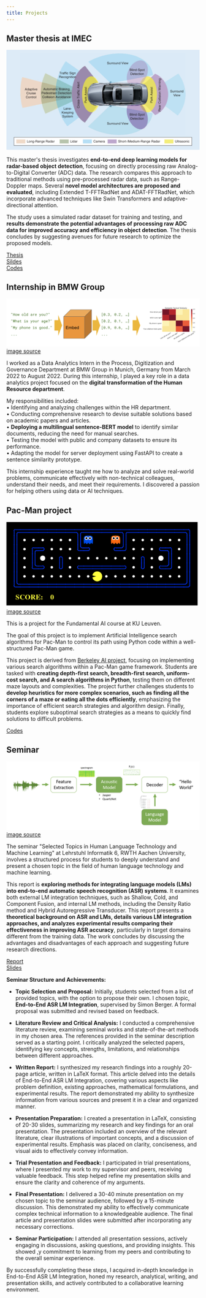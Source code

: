 ```yaml
---
title: Projects
---
```


## Master thesis at IMEC

![ADAS](/assets/img/ADAS.png)

This master's thesis investigates **end-to-end deep learning models for radar-based object detection**, focusing on directly processing raw Analog-to-Digital Converter (ADC) data. The research compares this approach to traditional methods using pre-processed radar data, such as Range-Doppler maps. Several **novel model architectures are proposed and evaluated**, including Extended T-FFTRadNet and ADAT-FFTRadNet, which incorporate advanced techniques like Swin Transformers and adaptive-directional attention. 

The study uses a simulated radar dataset for training and testing, and **results demonstrate the potential advantages of processing raw ADC data for improved accuracy and efficiency in object detection**. The thesis concludes by suggesting avenues for future research to optimize the proposed models.

[Thesis](https://drive.google.com/file/d/1We_Tj7kH5zQnx3tgekpDHJgRcONtFNU5/view?usp=share_link)   
[Sildes](https://drive.google.com/file/d/1EPF1iVZVnIMF0pT87eEEiJqcJddPANxU/view?usp=share_link)   
[Codes](https://github.com/tychu/master_thesis_T-FFTRadNet/tree/cleaning)  

## Internship in BMW Group

![sentencesimilarity](/assets/img/sentencesimilarity.png)
[image source](https://www.kaggle.com/models/google/universal-sentence-encoder/tensorFlow2/universal-sentence-encoder/2?tfhub-redirect=true)

I worked as a Data Analytics Intern in the Process, Digitization and Governance Department at BMW Group in Munich, Germany from March 2022 to August 2022. During this internship, I played a key role in a data analytics project focused on the **digital transformation of the Human Resource department**.

My responsibilities included:  
• Identifying and analyzing challenges within the HR department.  
• Conducting comprehensive research to devise suitable solutions based on academic papers and articles.  
• **Deploying a multilingual sentence-BERT model** to identify similar documents, reducing the need for manual searches.  
• Testing the model with public and company datasets to ensure its performance.  
• Adapting the model for server deployment using FastAPI to create a sentence similarity prototype.  

This internship experience taught me how to analyze and solve real-world problems, communicate effectively with non-technical colleagues, understand their needs, and meet their requirements. I discovered a passion for helping others using data or AI techniques.

## Pac-Man project

![pacman_game](/assets/img/pacman_game.gif)  
[image source](https://ai.berkeley.edu/project_overview.html)

This is a project for the Fundamental AI course at KU Leuven.

The goal of this project is to implement Artificial Intelligence search algorithms for Pac-Man to control its path using Python code within a well-structured Pac-Man game.

This project is derived from [Berkeley AI project](https://ai.berkeley.edu/search.html), focusing on implementing various search algorithms within a Pac-Man game framework. Students are tasked with **creating depth-first search, breadth-first search, uniform-cost search, and A search algorithms in Python**, testing them on different maze layouts and complexities. The project further challenges students to **develop heuristics for more complex scenarios, such as finding all the corners of a maze or eating all the dots efficiently**, emphasizing the importance of efficient search strategies and algorithm design. Finally, students explore suboptimal search strategies as a means to quickly find solutions to difficult problems. 

[Codes](https://github.com/tychu/Pac-Man)

## Seminar

![ASR](/assets/img/ASR.png)  
[image source](https://developer.nvidia.com/blog/how-to-build-domain-specific-automatic-speech-recognition-models-on-gpus/)

The seminar "Selected Topics in Human Language Technology and Machine Learning" at Lehrstuhl Informatik 6, RWTH Aachen University, involves a structured process for students to deeply understand and present a chosen topic in the field of human language technology and machine learning.

This report is **exploring methods for integrating language models (LMs) into end-to-end automatic speech recognition (ASR) systems**.  It examines both external LM integration techniques, such as Shallow, Cold, and Component Fusion, and internal LM methods, including the Density Ratio method and Hybrid Autoregressive Transducer. This report presents a **theoretical background on ASR and LMs, details various LM integration approaches, and analyzes experimental results comparing their effectiveness in improving ASR accuracy**, particularly in target domains different from the training data.  The work concludes by discussing the advantages and disadvantages of each approach and suggesting future research directions.

[Report](https://drive.google.com/file/d/1f8AfPgvVsO73TB3XqxFbCke1ZtCrz43m/view?usp=share_link)  
[Slides](https://drive.google.com/file/d/1f8AfPgvVsO73TB3XqxFbCke1ZtCrz43m/view?usp=share_link)

**Seminar Structure and Achievements:**

* **Topic Selection and Proposal:** Initially, students selected from a list of provided topics, with the option to propose their own. I chosen topic, **End-to-End ASR LM Integration**, supervised by Simon Berger.  A formal proposal was submitted and revised based on feedback.

* **Literature Review and Critical Analysis:** I conducted a comprehensive literature review, examining seminal works and state-of-the-art methods in my chosen area.  The references provided in the seminar description served as a starting point. I critically analyzed the selected papers,  identifying key concepts, strengths, limitations, and relationships between different approaches.

* **Written Report:** I synthesized my research findings into a roughly 20-page article, written in LaTeX format. This article delved into the details of End-to-End ASR LM Integration, covering various aspects like problem definition, existing approaches, mathematical formulations, and experimental results. The report demonstrated my ability to synthesize information from various sources and present it in a clear and organized manner.

* **Presentation Preparation:** I created a presentation in LaTeX, consisting of 20-30 slides, summarizing my research and key findings for an oral presentation. The presentation included an overview of the relevant literature, clear illustrations of important concepts, and a discussion of experimental results.  Emphasis was placed on clarity, conciseness, and visual aids to effectively convey information.

* **Trial Presentation and Feedback:**  I participated in trial presentations, where I presented my work to my supervisor and peers, receiving valuable feedback. This step helped refine my presentation skills and ensure the clarity and coherence of my arguments.

* **Final Presentation:** I delivered a 30-40 minute presentation on my chosen topic to the seminar audience, followed by a 15-minute discussion. This demonstrated my ability to effectively communicate complex technical information to a knowledgeable audience.  The final article and presentation slides were submitted after incorporating any necessary corrections.

* **Seminar Participation:**  I attended all presentation sessions, actively engaging in discussions, asking questions, and providing insights.  This showed ,y commitment to learning from my peers and contributing to the overall seminar experience.

By successfully completing these steps, I acquired in-depth knowledge in End-to-End ASR LM Integration, honed my research, analytical, writing, and presentation skills, and actively contributed to a collaborative learning environment.




